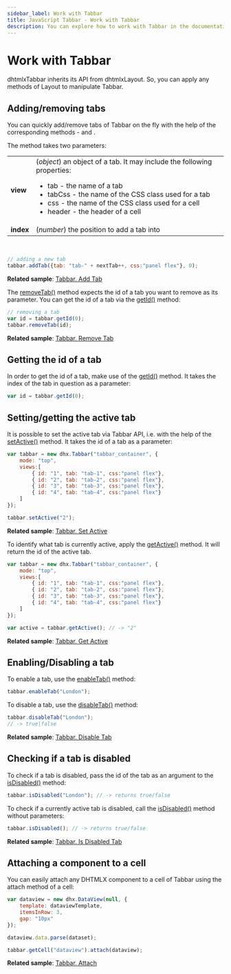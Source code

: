 ```yaml
---
sidebar_label: Work with Tabbar
title: JavaScript Tabbar - Work with Tabbar 
description: You can explore how to work with Tabbar in the documentation of the DHTMLX JavaScript UI library. Browse developer guides and API reference, try out code examples and live demos, and download a free 30-day evaluation version of DHTMLX Suite 7.
---
```


# Work with Tabbar

dhtmlxTabbar inherits its API from dhtmlxLayout. So, you can apply any methods of Layout to manipulate Tabbar.

## Adding/removing tabs

You can quickly add/remove tabs of Tabbar on the fly with the help of the corresponding methods - [](tabbar/api/tabbar_addtab_method.md) and [](tabbar/api/tabbar_removetab_method.md).

The [](tabbar/api/tabbar_addtab_method.md) method takes two parameters:

<table>
	<tbody>
        <tr>
			<td><b>view</b></td>
			<td>(<i>object</i>) an object of a tab. It may include the following properties:
				<ul>
					<li>tab - the name of a tab</li>
					<li>tabCss - the name of the CSS class used for a tab</li>
					<li>css - the name of the CSS class used for a cell</li>
					<li>header - the header of a cell</li>
				</ul>
			</td>
		</tr>
		<tr>
			<td><b>index</b></td>
			<td>(<i>number</i>) the position to add a tab into</td>
		</tr>
    </tbody>
</table>
<br/>

~~~js
// adding a new tab
tabbar.addTab({tab: "tab-" + nextTab++, css:"panel flex"}, 0);
~~~

**Related sample**: [Tabbar. Add Tab](https://snippet.dhtmlx.com/ekke2q8t)

The [removeTab()](tabbar/api/tabbar_removetab_method.md) method expects the id of a tab you want to remove as its parameter. You can get the id of a tab via the [getId()](tabbar/api/tabbar_getid_method.md) method:

~~~js
// removing a tab
var id = tabbar.getId(0);
tabbar.removeTab(id);
~~~

**Related sample**: [Tabbar. Remove Tab](https://snippet.dhtmlx.com/z5vjj83y)

## Getting the id of a tab

In order to get the id of a tab, make use of the [getId()](tabbar/api/tabbar_getid_method.md) method. It takes the index of the tab in question as a parameter:

~~~js
var id = tabbar.getId(0);
~~~

## Setting/getting the active tab

It is possible to set the active tab via Tabbar API, i.e. with the help of the [setActive()](tabbar/api/tabbar_setactive_method.md) method. It takes the id of a tab as a parameter:

~~~js
var tabbar = new dhx.Tabbar("tabbar_container", {
	mode: "top",			
	views:[
		{ id: "1", tab: "tab-1", css:"panel flex"},
		{ id: "2", tab: "tab-2", css:"panel flex"},
		{ id: "3", tab: "tab-3", css:"panel flex"},
		{ id: "4", tab: "tab-4", css:"panel flex"}
	]
});

tabbar.setActive("2");
~~~

**Related sample**: [Tabbar. Set Active](https://snippet.dhtmlx.com/u9ryz38f)

To identify what tab is currently active, apply the [getActive()](tabbar/api/tabbar_getactive_method.md) method. It will return the id of the active tab.

~~~js
var tabbar = new dhx.Tabbar("tabbar_container", {
	mode: "top",			
	views:[
		{ id: "1", tab: "tab-1", css:"panel flex"},
		{ id: "2", tab: "tab-2", css:"panel flex"},
		{ id: "3", tab: "tab-3", css:"panel flex"},
		{ id: "4", tab: "tab-4", css:"panel flex"}
	]
});

var active = tabbar.getActive(); // -> "2"
~~~

**Related sample**: [Tabbar. Get Active](https://snippet.dhtmlx.com/xpvkcwiu)

## Enabling/Disabling a tab

To enable a tab, use the [enableTab()](tabbar/api/tabbar_enabletab_method.md) method:

~~~js
tabbar.enableTab("London");
~~~

To disable a tab, use the [disableTab()](tabbar/api/tabbar_disabletab_method.md) method:

~~~js
tabbar.disableTab("London");
// -> true|false
~~~

**Related sample**: [Tabbar. Disable Tab](https://snippet.dhtmlx.com/9l3egq3z)

## Checking if a tab is disabled

To check if a tab is disabled, pass the id of the tab as an argument to the [isDisabled()](tabbar/api/tabbar_isdisabled_method.md) method:

~~~js
tabbar.isDisabled("London"); // -> returns true/false
~~~

To check if a currently active tab is disabled, call the [isDisabled()](tabbar/api/tabbar_isdisabled_method.md) method without parameters:

~~~js
tabbar.isDisabled(); // -> returns true/false
~~~

**Related sample**: [Tabbar. Is Disabled Tab](https://snippet.dhtmlx.com/86er2y7m)

## Attaching a component to a cell

You can easily attach any DHTMLX component to a cell of Tabbar using the attach method of a cell:

~~~js
var dataview = new dhx.DataView(null, {
	template: dataviewTemplate,
	itemsInRow: 3,
	gap: "10px"
});

dataview.data.parse(dataset);

tabbar.getCell("dataview").attach(dataview);
~~~

**Related sample**: [Tabbar. Attach](https://snippet.dhtmlx.com/o1jwmw1l)
